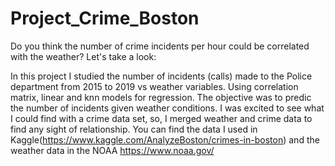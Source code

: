 # Project_Crime_Boston

Do you think the number of crime incidents per hour could be correlated with the weather? Let's take a look:


In this project I studied the number of incidents (calls) made to the Police department from 2015 to 2019 vs weather variables. Using correlation matrix, linear and knn models for regression. The objective was to predic the number of incidents given weather conditions. I was excited to see what I could find with a crime data set, so, I merged weather and crime data to find any sight of relationship. You can find the data I used in Kaggle(https://www.kaggle.com/AnalyzeBoston/crimes-in-boston) and the weather data in the NOAA  https://www.noaa.gov/
